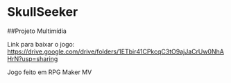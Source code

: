# SkullSeeker
 ##Projeto Multimídia

Link para baixar o jogo: https://drive.google.com/drive/folders/1ETbir41CPkcqC3tO9ajJaCrUw0NhAHrN?usp=sharing

Jogo feito em RPG Maker MV
